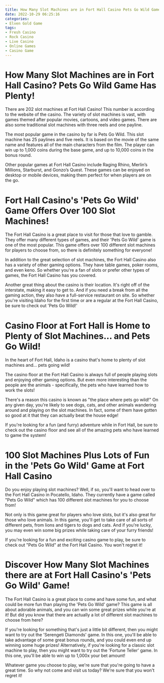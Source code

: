 ```yaml
---
title: How Many Slot Machines are in Fort Hall Casino Pets Go Wild Game Has Plenty!
date: 2022-10-29 06:25:16
categories:
- Elven Gold Game
tags:
- Fresh Casino
- Rock Casino
- Live Casino
- Online Games
- Casino Game
---
```



#  How Many Slot Machines are in Fort Hall Casino? Pets Go Wild Game Has Plenty!

There are 202 slot machines at Fort Hall Casino! This number is according to the website of the casino. The variety of slot machines is vast, with games themed after popular movies, cartoons, and video games. There are also some traditional slot machines with three reels and one payline.

The most popular game in the casino by far is Pets Go Wild. This slot machine has 25 paylines and five reels. It is based on the movie of the same name and features all of the main characters from the film. The player can win up to 1,000 coins during the base game, and up to 10,000 coins in the bonus round.

Other popular games at Fort Hall Casino include Raging Rhino, Merlin’s Millions, Starburst, and Gonzo’s Quest. These games can be enjoyed on desktop or mobile devices, making them perfect for when players are on the go.

#  Fort Hall Casino's 'Pets Go Wild' Game Offers Over 100 Slot Machines!

The Fort Hall Casino is a great place to visit for those that love to gamble. They offer many different types of games, and their 'Pets Go Wild' game is one of the most popular. This game offers over 100 different slot machines for players to choose from, so there is definitely something for everyone!

In addition to the great selection of slot machines, the Fort Hall Casino also has a variety of other gaming options. They have table games, poker rooms, and even keno. So whether you're a fan of slots or prefer other types of games, the Fort Hall Casino has you covered.

Another great thing about the casino is their location. It's right off of the interstate, making it easy to get to. And if you need a break from all the gaming action, they also have a full-service restaurant on site. So whether you're visiting Idaho for the first time or are a regular at the Fort Hall Casino, be sure to check out 'Pets Go Wild!'

#  Casino Floor at Fort Hall is Home to Plenty of Slot Machines... and Pets Go Wild!

In the heart of Fort Hall, Idaho is a casino that's home to plenty of slot machines and... pets going wild!

The casino floor at the Fort Hall Casino is always full of people playing slots and enjoying other gaming options. But even more interesting than the people are the animals - specifically, the pets who have learned how to work the slots!

There's a reason this casino is known as "the place where pets go wild!" On any given day, you're likely to see dogs, cats, and other animals wandering around and playing on the slot machines. In fact, some of them have gotten so good at it that they can actually beat the house edge!

If you're looking for a fun (and furry) adventure while in Fort Hall, be sure to check out the casino floor and see all of the amazing pets who have learned to game the system!

#  100 Slot Machines Plus Lots of Fun in the 'Pets Go Wild' Game at Fort Hall Casino

Do you enjoy playing slot machines? Well, if so, you'll want to head over to the Fort Hall Casino in Pocatello, Idaho. They currently have a game called "Pets Go Wild" which has 100 different slot machines for you to choose from!

Not only is this game great for players who love slots, but it's also great for those who love animals. In this game, you'll get to take care of all sorts of different pets, from lions and tigers to dogs and cats. And if you're lucky, you may even win some big prizes while taking care of your furry friends!

If you're looking for a fun and exciting casino game to play, be sure to check out "Pets Go Wild" at the Fort Hall Casino. You won't regret it!

#  Discover How Many Slot Machines there are at Fort Hall Casino's 'Pets Go Wild' Game!

The Fort Hall Casino is a great place to come and have some fun, and what could be more fun than playing the 'Pets Go Wild' game? This game is all about adorable animals, and you can win some great prizes while you're at it! But did you know that there are actually a lot of different slot machines to choose from here?

If you're looking for something that's just a little bit different, then you might want to try out the 'Serengeti Diamonds' game. In this one, you'll be able to take advantage of some great bonus rounds, and you could even end up winning some huge prizes! Alternatively, if you're looking for a classic slot machine to play, then you might want to try out the 'Fortune Teller' game. In this one, you'll be able to win up to 1,000x your bet amount!

Whatever game you choose to play, we're sure that you're going to have a great time. So why not come and visit us today? We're sure that you won't regret it!